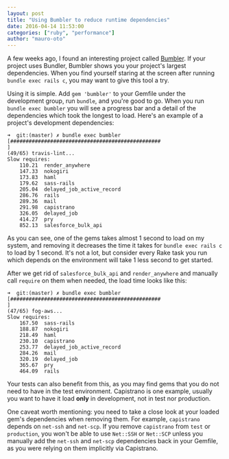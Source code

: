 ```yaml
---
layout: post
title: "Using Bumbler to reduce runtime dependencies"
date: 2016-04-14 11:53:00
categories: ["ruby", "performance"]
author: "mauro-oto"
---
```


A few weeks ago, I found an interesting project called
 [Bumbler](https://github.com/nevir/Bumbler). If your project uses Bundler,
 Bumbler shows you your project's largest dependencies.
When you find yourself staring at the screen after running
 `bundle exec rails c`, you may want to give this tool a try.

<!--more-->

Using it is simple. Add `gem 'bumbler'` to your Gemfile under the development
 group, run `bundle`, and you're good to go.
 When you run `bundle exec bumbler` you will see a progress bar and a detail of
 the dependencies which took the longest to load.
Here's an example of a project's development dependencies:

```
➜  git:(master) ✗ bundle exec bumbler
[#################################################                             ]
(49/65) travis-lint...
Slow requires:
    110.21  render_anywhere
    147.33  nokogiri
    173.83  haml
    179.62  sass-rails
    205.04  delayed_job_active_record
    286.76  rails
    289.36  mail
    291.98  capistrano
    326.05  delayed_job
    414.27  pry
    852.13  salesforce_bulk_api
```

As you can see, one of the gems takes almost 1 second to load on my system,
 and removing it decreases the time it takes for `bundle exec rails c` to load
 by 1 second. It's not a lot, but consider every Rake task you run which depends
 on the environment will take 1 less second to get started.

After we get rid of `salesforce_bulk_api` and `render_anywhere` and manually
 call `require` on them when needed, the load time looks like this:

```
➜  git:(master) ✗ bundle exec bumbler
[#################################################                             ]
(47/65) fog-aws...
Slow requires:
    167.50  sass-rails
    188.87  nokogiri
    218.49  haml
    230.10  capistrano
    253.77  delayed_job_active_record
    284.26  mail
    320.19  delayed_job
    365.67  pry
    464.09  rails
```

Your tests can also benefit from this, as you may find gems that you do not need
 to have in the test environment. Capistrano is one example, usually you want
 to have it load **only** in development, not in test nor production.

One caveat worth mentioning: you need to take a close look at your loaded gem's
 dependencies when removing them. For example, `capistrano` depends on
 `net-ssh` and `net-scp`. If you remove `capistrano` from `test` or
 `production`, you won't be able to use `Net::SSH` or `Net::SCP` unless you
 manually add the `net-ssh` and `net-scp` dependencies back in your Gemfile, as
 you were relying on them implicitly via Capistrano.
